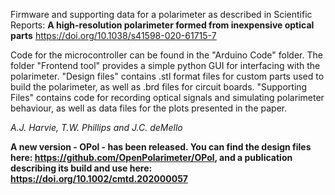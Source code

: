 Firmware and supporting data for a polarimeter as described in Scientific Reports: **A high-resolution polarimeter formed from inexpensive optical parts** https://doi.org/10.1038/s41598-020-61715-7

Code for the microcontroller can be found in the "Arduino Code" folder. The folder "Frontend tool" provides a simple python GUI for interfacing with the polarimeter. 
"Design files" contains .stl format files for custom parts used to build the polarimeter, as well as .brd files for circuit boards.
"Supporting Files" contains code for recording optical signals and simulating polarimeter behaviour, as well as data files for the plots presented in the paper.

*A.J. Harvie, T.W. Phillips and J.C. deMello*

**A new version - OPol - has been released. You can find the design files here: https://github.com/OpenPolarimeter/OPol, and a publication describing its build and use here: https://doi.org/10.1002/cmtd.202000057**
